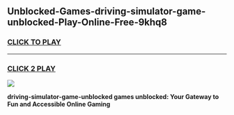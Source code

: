 
## Unblocked-Games-driving-simulator-game-unblocked-Play-Online-Free-9khq8
<h3>
<a href="https://premium76.site?title=driving-simulator-game-unblocked&ref=26A">CLICK TO PLAY</a></h3>
<hr>

<h3>
<a href="https://premium76.site?title=driving-simulator-game-unblocked&ref=26A">CLICK 2 PLAY</a>
  
</h3>

<a href="https://premium76.site?title=driving-simulator-game-unblocked&ref=26A"><img src="https://clearcache.store/games.png"></a>


**driving-simulator-game-unblocked games unblocked: Your Gateway to Fun and Accessible Online Gaming**
